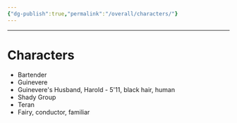 ```yaml
---
{"dg-publish":true,"permalink":"/overall/characters/"}
---
```


---
# Characters
- Bartender
- Guinevere
- Guinevere's Husband, Harold - 5'11, black hair, human
- Shady Group
- Teran
- Fairy, conductor, familiar